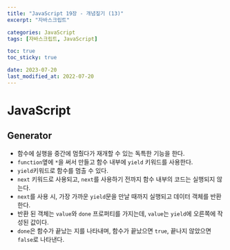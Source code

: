 ```yaml
---
title: "JavaScript 19장 - 개념짚기 (13)"
excerpt: "자바스크립트"

categories: JavaScript
tags: [자바스크립트, JavaScript]

toc: true
toc_sticky: true

date: 2023-07-20
last_modified_at: 2022-07-20
---
```


# JavaScript

## Generator

- 함수에 실행을 중간에 멈췄다가 재개할 수 있는 독특한 기능을 한다.
- `function`옆에 `*`을 써서 만들고 함수 내부에 `yield` 키워드를 사용한다.
- `yield`키워드로 함수를 멈출 수 있다.
- `next` 키워드로 사용되고, `next`를 사용하기 전까지 함수 내부의 코드는 실행되지 않는다.
- `next`를 사용 시, 가장 가까운 `yield`문을 만날 때까지 실행되고 데이터 객체를 반환한다.
- 반환 된 객체는 `value`와 `done` 프로퍼티를 가지는데, `value`는 `yield`에 오른쪽에 작성된 값이다.
- `done`은 함수가 끝났는 지를 나타내며, 함수가 끝났으면 `true`, 끝나지 않았으면 `false`로 나타낸다.
